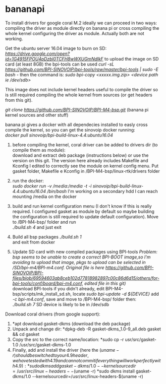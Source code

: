 # bananapi

To install drivers for google coral M.2 ideally we can proceed in two ways: compiling the driver as module directly on banana pi or cross compiling the whole kernel configuring the driver as module. Actually both are not working.  

Get the ubuntu server 16.04 image to burn on SD:  
*https://drive.google.com/open?id=1G4915FPOU4pDzbI0TCFH8wWXUGmNdlkF* to upload the image on SD card (at least 8GB) the bpi-tools can be used *curl -sL https://github.com/BPI-SINOVOIP/bpi-tools/raw/master/bpi-tools | sudo -E bash -* then the command is: *sudo bpi-copy <xxxxx.img.zip> <device path ie /dev/sdb>*  

This image does not include kernel headers useful to compile the driver so is still required compiling the whole kernel from sources (or get headers from this git).  

*git clone https://github.com/BPI-SINOVOIP/BPI-M4-bsp.git* (banana pi kernel sources and other stuff)

banana pi gives a docker with all dependecies installed to easly cross compile the kernel, so you can get the sinovoip docker running:   
*docker pull sinovoip/bpi-build-linux-4.4:ubuntu16.04*  

1) before compiling the kernel, coral driver can be added to drivers dir (to compile them as module):  
download and extract deb package (instructions below) or use the version on this git. The version here already includes Makefile and Kconfig I edited to correctly see the module on kernel config menu. Put gasket folder, Makefile e Kconfig in /BPI-M4-bsp/linux-rtk/drivers folder   

2) run the docker:  
*sudo docker run -v /media:/media -t -i sinovoip/bpi-build-linux-4.4:ubuntu16.04 /bin/bash*
I'm working on a secondary hdd I can reach mounting /media on the docker

3) build and run kernel configuration menu (I don't know if this is really required. I configured gasket as module by default so maybe building the configuration is still required to update default configuration). Move to /BPI-M4-bsp/ folder and run  
*./build.sh 4* and just exit  

4) Build all bsp packages 
*./build.sh 1*  
and exit from docker

5) Update SD card with new compiled packages using BPI-tools 
*Problem: bsp seems to be unable to create a correct BPI-BOOT image,so I'm avoiding to upload that image, pkgs to upload can be selected in /SD/bpi-m4/BPI-m4.conf. Original file is here https://github.com/BPI-SINOVOIP/BPI-files/blob/69594603ab8ceb102d77818982897c00c86d6d15/others/for-bpi-tools/conf/board/bpi-m4.conf, edited file in this git)*  
download BPI-tools if you didn't already, edit BPI-M4-bsp/scripts/mk_install_sd.sh, locate *sudo bpi-update -d ${DEVICE}* add *-c bpi-m4.conf*, save and move to /BPI-M4-bsp/ folder then:  
*./build.sh 7* SD device is likely to be in /dev/sdb    

Download coral drivers (from google support):  
1) *apt download gasket-dkms (download the deb package)   
2) Unpack and change dir: *dpkg-deb -R gasket-dkms_1.0-9_all.deb gasket && cd gasket   
3) Copy the src to the correct name/location: *sudo cp -r usr/src/gasket-1.0 /usr/src/gasket-dkms-1.0  
4) Finally, add and install the driver (here the $(uname -r) should be switched to your 4.9 header, we have tested with 4.19 and cannot commit if everything will work perfectly with 4.9):
*sudo dkms add gasket-dkms/1.0 --kernelsourcedir=/usr/src/linux-headers--$(uname -r)
*sudo dkms install gasket-dkms/1.0 --kernelsourcedir=/usr/src/linux-headers-$(uname -r)
